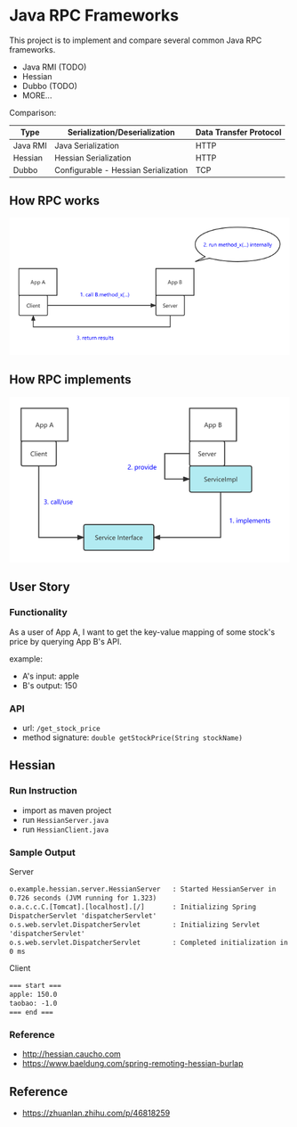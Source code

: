 # Java RPC Frameworks

This project is to implement and compare several common Java RPC frameworks.

- Java RMI (TODO)
- Hessian
- Dubbo (TODO)
- MORE...

Comparison:

| Type     | Serialization/Deserialization        | Data Transfer Protocol |
|----------|--------------------------------------|------------------------|
| Java RMI | Java Serialization                   | HTTP                   |
| Hessian  | Hessian Serialization                | HTTP                   | 
| Dubbo    | Configurable - Hessian Serialization | TCP                    |

## How RPC works

![rpc_workflow](img/rpc_workflow.png)

## How RPC implements

![rpc_arch](img/rpc_arch.png)

## User Story

### Functionality

As a user of App A, I want to get the key-value mapping of some stock's price by querying App B's API.

example:

- A's input: apple
- B's output: 150

### API

- url: `/get_stock_price`
- method signature: `double getStockPrice(String stockName)`

## Hessian

### Run Instruction

- import as maven project
- run `HessianServer.java`
- run `HessianClient.java`

### Sample Output

Server

~~~
o.example.hessian.server.HessianServer   : Started HessianServer in 0.726 seconds (JVM running for 1.323)
o.a.c.c.C.[Tomcat].[localhost].[/]       : Initializing Spring DispatcherServlet 'dispatcherServlet'
o.s.web.servlet.DispatcherServlet        : Initializing Servlet 'dispatcherServlet'
o.s.web.servlet.DispatcherServlet        : Completed initialization in 0 ms
~~~

Client

~~~
=== start ===
apple: 150.0
taobao: -1.0
=== end ===
~~~

### Reference

- http://hessian.caucho.com
- https://www.baeldung.com/spring-remoting-hessian-burlap

## Reference

- https://zhuanlan.zhihu.com/p/46818259
